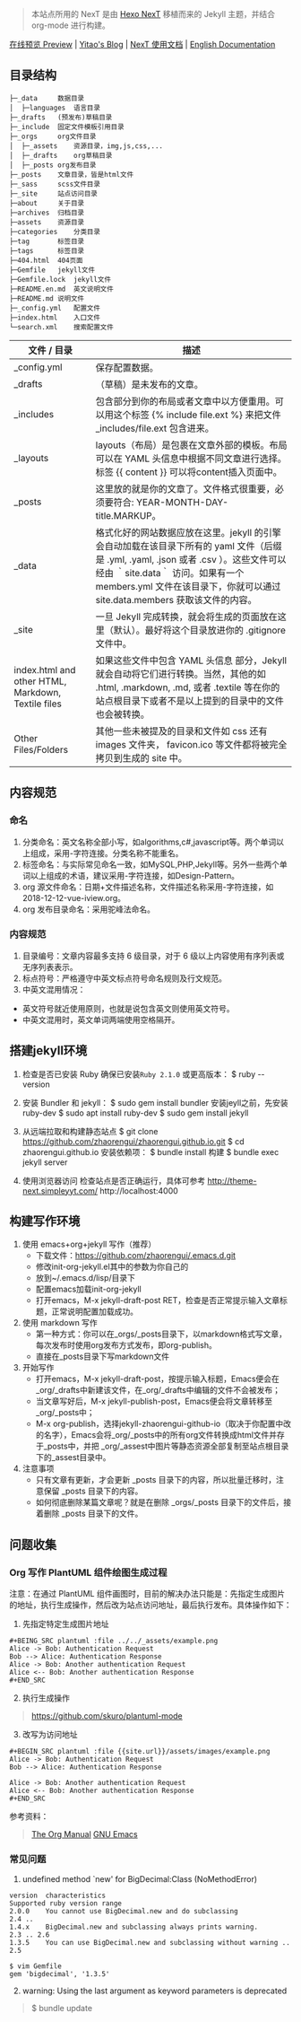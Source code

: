 > 本站点所用的 NexT 是由 [Hexo NexT](https://github.com/iissnan/hexo-theme-next) 移植而来的 Jekyll 主题，并结合 org-mode 进行构建。<!--commit: f951075d9b739d26b42472431995fa68d08796aa-->

<a href="http://simpleyyt.github.io/jekyll-theme-next/" target="_blank">在线预览 Preview</a> | <a href="http://simpleyyt.com" target="_blank">Yitao's Blog</a> | <a href="http://theme-next.simpleyyt.com" target="_blank">NexT 使用文档</a> |  [English Documentation](README.en.md)

## 目录结构
~~~
├─_data		数据目录
│  ├─languages	语言目录
├─_drafts	(预发布)草稿目录
├─_include	固定文件模板引用目录
├─_orgs		org文件目录
│  ├─_assets	资源目录，img,js,css,...
│  ├─_drafts	org草稿目录
│  ├─_posts	org发布目录
├─_posts	文章目录，皆是html文件
├─_sass		scss文件目录
├─_site		站点访问目录
├─about		关于目录
├─archives	归档目录
├─assets	资源目录
├─categories	分类目录
├─tag		标签目录
├─tags		标签目录
├─404.html	404页面
├─Gemfile	jekyll文件	
├─Gemfile.lock	jekyll文件
├─README.en.md	英文说明文件
├─README.md	说明文件
├─_config.yml	配置文件
├─index.html	入口文件
└─search.xml	搜索配置文件
~~~

|文件 / 目录|描述|
|-----------|------|
|_config.yml|保存配置数据。|
|_drafts|（草稿）是未发布的文章。|
|_includes|包含部分到你的布局或者文章中以方便重用。可以用这个标签  {% include file.ext %} 来把文件 _includes/file.ext 包含进来。|
|_layouts|layouts（布局）是包裹在文章外部的模板。布局可以在 YAML 头信息中根据不同文章进行选择。标签  {{ content }} 可以将content插入页面中。|
|_posts|这里放的就是你的文章了。文件格式很重要，必须要符合: YEAR-MONTH-DAY-title.MARKUP。|
|_data|格式化好的网站数据应放在这里。jekyll 的引擎会自动加载在该目录下所有的 yaml 文件（后缀是 .yml, .yaml, .json 或者 .csv ）。这些文件可以经由 ｀site.data｀ 访问。如果有一个 members.yml 文件在该目录下，你就可以通过 site.data.members 获取该文件的内容。|
|_site|一旦 Jekyll 完成转换，就会将生成的页面放在这里（默认）。最好将这个目录放进你的 .gitignore 文件中。|
|index.html and other HTML, Markdown, Textile files|如果这些文件中包含 YAML 头信息 部分，Jekyll 就会自动将它们进行转换。当然，其他的如 .html, .markdown, .md, 或者 .textile 等在你的站点根目录下或者不是以上提到的目录中的文件也会被转换。|
|Other Files/Folders|其他一些未被提及的目录和文件如  css 还有 images 文件夹， favicon.ico 等文件都将被完全拷贝到生成的 site 中。|

## 内容规范
### 命名
1. 分类命名：英文名称全部小写，如algorithms,c#,javascript等。两个单词以上组成，采用-字符连接。分类名称不能重名。
2. 标签命名：与实际常见命名一致，如MySQL,PHP,Jekyll等。另外一些两个单词以上组成的术语，建议采用-字符连接，如Design-Pattern。
3. org 源文件命名：日期+文件描述名称，文件描述名称采用-字符连接，如2018-12-12-vue-iview.org。
4. org 发布目录命名：采用驼峰法命名。

### 内容规范
1. 目录编号：文章内容最多支持 6 级目录，对于 6 级以上内容使用有序列表或无序列表表示。
2. 标点符号：严格遵守中英文标点符号命名规则及行文规范。
3. 中英文混用情况：
 + 英文符号就近使用原则，也就是说包含英文则使用英文符号。
 + 中英文混用时，英文单词两端使用空格隔开。

## 搭建jekyll环境
1. 检查是否已安装 Ruby
确保已安装`Ruby 2.1.0` 或更高版本：
$ ruby --version

2. 安装 Bundler 和 jekyll：
$ sudo gem install bundler
安装jeyll之前，先安装ruby-dev
$ sudo apt install ruby-dev
$ sudo gem install jekyll

3. 从远端拉取和构建静态站点
$ git clone https://github.com/zhaorengui/zhaorengui.github.io.git
$ cd zhaorengui.github.io
安装依赖项：
$ bundle install
构建
$ bundle exec jekyll server

4. 使用浏览器访问
检查站点是否正确运行，具体可参考 http://theme-next.simpleyyt.com/ 
http://localhost:4000

## 构建写作环境
1. 使用 emacs+org+jekyll 写作（推荐）
	- 下载文件：https://github.com/zhaorengui/.emacs.d.git
	- 修改init-org-jekyll.el其中的参数为你自己的
	- 放到~/.emacs.d/lisp/目录下
	- 配置emacs加载init-org-jekyll
	- 打开emacs，M-x jekyll-draft-post RET，检查是否正常提示输入文章标题，正常说明配置加载成功。
2. 使用 markdown 写作
   - 第一种方式：你可以在_orgs/_posts目录下，以markdown格式写文章，每次发布时使用org发布方式发布，即org-publish。
   - 直接在_posts目录下写markdown文件
3. 开始写作
	- 打开emacs，M-x jekyll-draft-post，按提示输入标题，Emacs便会在 _org/_drafts中新建该文件，在_org/_drafts中编辑的文件不会被发布；
	- 当文章写好后，M-x jekyll-publish-post，Emacs便会将文章转移至_org/_posts中；
	- M-x org-publish，选择jekyll-zhaorengui-github-io（取决于你配置中改的名字），Emacs会将_org/_posts中的所有org文件转换成html文件并存于_posts中，并把 _org/_assest中图片等静态资源全部复制至站点根目录下的_assest目录中。
4. 注意事项
	- 只有文章有更新，才会更新 _posts 目录下的内容，所以批量迁移时，注意保留 _posts 目录下的内容。
	- 如何彻底删除某篇文章呢？就是在删除 _orgs/_posts 目录下的文件后，接着删除 _posts 目录下的文件。

## 问题收集
### Org 写作 PlantUML 组件绘图生成过程
注意：在通过 PlantUML 组件画图时，目前的解决办法只能是：先指定生成图片的地址，执行生成操作，然后改为站点访问地址，最后执行发布。具体操作如下：
1. 先指定特定生成图片地址
```
#+BEING_SRC plantuml :file ../../_assets/example.png 
Alice -> Bob: Authentication Request
Bob --> Alice: Authentication Response
Alice -> Bob: Another authentication Request
Alice <-- Bob: Another authentication Response
#+END_SRC
```
2. 执行生成操作
> https://github.com/skuro/plantuml-mode

3. 改写为访问地址
```
#+BEGIN_SRC plantuml :file {{site.url}}/assets/images/example.png
Alice -> Bob: Authentication Request
Bob --> Alice: Authentication Response

Alice -> Bob: Another authentication Request
Alice <-- Bob: Another authentication Response
#+END_SRC
```

参考资料： 
> [The Org Manual](http://orgmode.org/manual/index.html)
> [GNU Emacs](https://zhaorengui.github.io/software/2016/06/06/using-emacs/)

### 常见问题
1. undefined method `new' for BigDecimal:Class (NoMethodError)
~~~
version  characteristics                                            Supported ruby version range
2.0.0    You cannot use BigDecimal.new and do subclassing           2.4 ..
1.4.x    BigDecimal.new and subclassing always prints warning.      2.3 .. 2.6
1.3.5    You can use BigDecimal.new and subclassing without warning .. 2.5

$ vim Gemfile
gem 'bigdecimal', '1.3.5'
~~~

2. warning: Using the last argument as keyword parameters is deprecated
> $ bundle update
